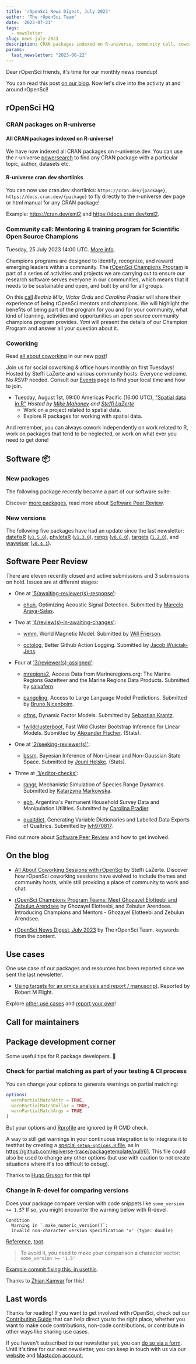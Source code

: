 ```yaml
---
title: 'rOpenSci News Digest, July 2023'
author: 'The rOpenSci Team'
date: '2023-07-21'
tags:
  - newsletter
slug: news-july-2023
description: CRAN packages indexed on R-universe, community call, coworking
params:
  last_newsletter: "2023-06-22"
---
```




<!-- Before sending DELETE THE INDEX_CACHE and re-knit! -->

Dear rOpenSci friends, it's time for our monthly news roundup!
<!-- blabla -->
You can read this post [on our blog](/blog/2023/07/21/news-july-2023).
Now let's dive into the activity at and around rOpenSci!

## rOpenSci HQ

### CRAN packages on R-universe

#### All CRAN packages indexed on R-universe!

We have now indexed all CRAN packages on r-universe.dev. You can use the r-universe [powersearch](/blog/2023/02/27/runiverse-discovering/#level-1-searching-the-entire-r-ecosystem) to find any CRAN package with a particular topic, author, datasets etc.

#### R-universe cran.dev shortlinks

You can now use cran.dev shortlinks: `https://cran.dev/{package}`, `https://docs.cran.dev/{package}` to fly directly to the r-universe dev page or html manual for any CRAN package!

Example: <https://cran.dev/xml2> and <https://docs.cran.dev/xml2>.

### Community call: Mentoring & training program for Scientific Open Source Champions

Tuesday, 25 July 2023 14:00 UTC. [More info](/commcalls/july2023-championprogram/).

Champions programs are designed to identify, recognize, and reward emerging leaders within a community. The [rOpenSci Champions Program](/champions/) is part of a series of activities and projects we are carrying out to ensure our research software serves everyone in our communities, which means that it needs to be sustainable and open, and built by and for all groups.

On this [call](/commcalls/july2023-championprogram/) _Beatriz Milz_, _Victor Ordu_ and _Carolina Pradier_ will share their experience of being rOpenSci mentors and champions. 
We will highlight the benefits of being part of the program for you and for your community, what kind of learning, 
activities and opportunities an open source community champions program provides. 
_Yani_ will present the details of our Champion Program and answer all your question about it.


### Coworking

Read [all about coworking](/blog/2023/06/21/coworking/) in our new [post](/blog/2023/06/21/coworking/)!

Join us for social coworking & office hours monthly on first Tuesdays! 
Hosted by Steffi LaZerte and various community hosts. 
Everyone welcome. 
No RSVP needed. 
Consult our [Events](/events) page to find your local time and how to join.

- Tuesday, August 1st, 09:00 Americas Pacific (16:00 UTC), ["Spatial data in R"](/events/coworking-2023-08/) *Hosted by [Mike Mahoney](/author/mike-mahoney) and [Steffi LaZerte](/author/steffi-lazerte/)*
    - Work on a project related to spatial data.
    - Explore R packages for working with spatial data.

And remember, you can always cowork independently on work related to R, work on packages that tend to be neglected, or work on what ever you need to get done!



## Software :package:

### New packages




The following  package recently became a part of our software suite:



Discover [more packages](/packages), read more about [Software Peer Review](/software-review).

### New versions



The following five packages have had an update since the last newsletter: [datefixR](https://docs.ropensci.org/datefixR "Standardize Dates in Different Formats or with Missing Data") ([`v1.5.0`](https://github.com/ropensci/datefixR/releases/tag/v1.5.0)), [phylotaR](https://docs.ropensci.org/phylotaR "Automated Phylogenetic Sequence Cluster Identification from
    GenBank") ([`v1.3.0`](https://github.com/ropensci/phylotaR/releases/tag/v1.3.0)), [rsnps](https://docs.ropensci.org/rsnps "Get SNP (Single-Nucleotide Polymorphism) Data on the Web") ([`v0.6.0`](https://github.com/ropensci/rsnps/releases/tag/v0.6.0)), [targets](https://docs.ropensci.org/targets "Dynamic Function-Oriented Make-Like Declarative Pipelines") ([`1.2.0`](https://github.com/ropensci/targets/releases/tag/1.2.0)), and [waywiser](https://docs.ropensci.org/waywiser "Ergonomic Methods for Assessing Spatial Models") ([`v0.4.1`](https://github.com/ropensci/waywiser/releases/tag/v0.4.1)).

## Software Peer Review

There are eleven recently closed and active submissions and 3 submissions on hold. Issues are at different stages: 

* One at ['5/awaiting-reviewer(s)-response'](https://github.com/ropensci/software-review/issues?q=is%3Aissue+is%3Aopen+sort%3Aupdated-desc+label%3A5/awaiting-reviewer(s)-response):

     * [ohun](https://github.com/ropensci/software-review/issues/568), Optimizing Acoustic Signal Detection. Submitted by [Marcelo Araya-Salas](https://marceloarayasalas.weebly.com/). 

* Two at ['4/review(s)-in-awaiting-changes'](https://github.com/ropensci/software-review/issues?q=is%3Aissue+is%3Aopen+sort%3Aupdated-desc+label%3A4/review(s)-in-awaiting-changes):

     * [wmm](https://github.com/ropensci/software-review/issues/522), World Magnetic Model. Submitted by [Will Frierson](https://github.com/wfrierson). 

    * [octolog](https://github.com/ropensci/software-review/issues/502), Better Github Action Logging. Submitted by [Jacob Wujciak-Jens](https://github.com/assignUser). 

* Four at ['3/reviewer(s)-assigned'](https://github.com/ropensci/software-review/issues?q=is%3Aissue+is%3Aopen+sort%3Aupdated-desc+label%3A3/reviewer(s)-assigned):

     * [mregions2](https://github.com/ropensci/software-review/issues/590), Access Data from Marineregions.org: The Marine Regions Gazetteer and the Marine Regions Data Products. Submitted by [salvafern](https://linktr.ee/salvafern). 

    * [pangoling](https://github.com/ropensci/software-review/issues/575), Access to Large Language Model Predictions. Submitted by [Bruno Nicenboim](https://bnicenboim.github.io/). 

    * [dfms](https://github.com/ropensci/software-review/issues/556), Dynamic Factor Models. Submitted by [Sebastian Krantz](https://github.com/SebKrantz). 

    * [fwildclusterboot](https://github.com/ropensci/software-review/issues/546), Fast Wild Cluster Bootstrap Inference for Linear Models. Submitted by [Alexander Fischer](https://s3alfisc.github.io/blog/).  (Stats).

* One at ['2/seeking-reviewer(s)'](https://github.com/ropensci/software-review/issues?q=is%3Aissue+is%3Aopen+sort%3Aupdated-desc+label%3A2/seeking-reviewer(s)):

     * [bssm](https://github.com/ropensci/software-review/issues/489), Bayesian Inference of Non-Linear and Non-Gaussian State Space. Submitted by [Jouni Helske](https://jounihelske.netlify.app).  (Stats).

* Three at ['1/editor-checks'](https://github.com/ropensci/software-review/issues?q=is%3Aissue+is%3Aopen+sort%3Aupdated-desc+label%3A1/editor-checks):

     * [rangr](https://github.com/ropensci/software-review/issues/595), Mechanistic Simulation of Species Range Dynamics. Submitted by [Katarzyna Markowska](https://github.com/katarzynam-165). 

    * [eph](https://github.com/ropensci/software-review/issues/593), Argentina's Permanent Household Survey Data and Manipulation Utilities. Submitted by [Carolina Pradier](https://drive.google.com/file/d/1mlRCWYoqmLKUejy4eF-jtVBDUAHlS4go/view?usp=sharing). 

    * [qualtdict](https://github.com/ropensci/software-review/issues/572), Generating Variable Dictionaries and Labelled Data Exports of Qualtrics. Submitted by [lyh970817](https://github.com/lyh970817). 

Find out more about [Software Peer Review](/software-review) and how to get involved.

## On the blog

<!-- Do not forget to rebase your branch! -->



* [All About Coworking Sessions with rOpenSci](/blog/2023/06/21/coworking) by Steffi LaZerte. Discover how rOpenSci coworking sessions have evolved to include themes and community hosts, while still providing a place of community to work and chat.

* [rOpenSci Champions Program Teams: Meet Ghozayel Elotteebi and Zebulun Arendsee](/blog/2023/06/23/ropensci-champions-program-teams-meet-ghozayel-elotteebi-and-zebulun-arendsee) by Ghozayel Elotteebi, and Zebulun Arendsee. Introducing Champions and Mentors - Ghozayel Elotteebi and Zebulun Arendsee.

* [rOpenSci News Digest, July 2023](/blog/2023/07/21/news-july-2023) by The rOpenSci Team. keywords from the content.

## Use cases



One use case of our packages and resources has been reported since we sent the last newsletter.

* [Using targets for an omics analysis and report / manuscript](https://discuss.ropensci.org/t/using-targets-for-an-omics-analysis-and-report-manuscript/3541). Reported by Robert M Flight.

Explore [other use cases](/usecases) and [report your own](https://discuss.ropensci.org/c/usecases/10)!

## Call for maintainers

<!--IF CALL
* [our guidance on _Changing package maintainers_](https://devguide.ropensci.org/changing-maintainers.html)
* [our _Package Curation Policy_](https://devguide.ropensci.org/curationpolicy.html)

IF NO CALL
There are no open calls for new maintainers at this point but you can refer to our [contributing guide](https://contributing.ropensci.org/) for finding ways to get involved!
As the maintainer of an rOpenSci package, feel free to contact us on Slack or email `info@ropensci.org` to get your call for maintainer featured in the next newsletter. -->

## Package development corner

Some useful tips for R package developers. :eyes:

### Check for partial matching as part of your testing & CI process

You can change your options to generate warnings on partial matching:

```r
options(
  warnPartialMatchAttr = TRUE,
  warnPartialMatchDollar = TRUE,
  warnPartialMatchArgs = TRUE 
)
```

But your options and [Rprofile](https://rstats.wtf/r-startup.html#rprofile) are ignored by R CMD check.

A way to still get warnings in your continuous integration is to integrate it to testthat by creating a [special `setup-options.R` file](https://blog.r-hub.io/2020/11/18/testthat-utility-belt/), as in https://github.com/epiverse-trace/packagetemplate/pull/61. This file could also be used to change any other options (but use with caution to not create situations where it's too difficult to debug).

Thanks to [Hugo Gruson](https://hugogruson.fr/) for this tip!

### Change in R-devel for comparing versions

Does your package compare version with code snippets like `some_version >= 1.5`?
If so, you might encounter the warning below with R-devel.

```
Condition
  Warning in `.make_numeric_version()`:
  invalid non-character version specification 'x' (type: double)
```

[Reference](https://bugs.r-project.org/show_bug.cgi?id=18548), [toot](https://mastodon.social/@zkamvar@fosstodon.org/110634968544104625).

> To avoid it, you need to make your comparison a character vector:
`some_version >= '1.5'` 

[Example commit fixing this, in usethis](https://github.com/r-lib/usethis/commit/a5e80b516154309dd28d09e642ea7e7b6c7e723a).

Thanks to [Zhian Kamvar](https://zkamvar.netlify.app/) for this!

<!-- To be curated by hand -->

## Last words

Thanks for reading! If you want to get involved with rOpenSci, check out our [Contributing Guide](https://contributing.ropensci.org) that can help direct you to the right place, whether you want to make code contributions, non-code contributions, or contribute in other ways like sharing use cases.

If you haven't subscribed to our newsletter yet, you can [do so via a form](/news/). Until it's time for our next newsletter, you can keep in touch with us via our [website](/) and [Mastodon account](https://hachyderm.io/@rOpenSci).
